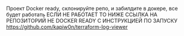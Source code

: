 Проект Docker ready, склонируйте репо, и забилдите в докере, все будет работать
ЕСЛИ НЕ РАБОТАЕТ ТО НИЖЕ ССЫЛКА НА РЕПОЗИТОРИЙ НЕ DOCKER READY С ИНСТРУКЦИЕЙ ПО ЗАПУСКУ 
https://github.com/kapiw0n/terraform-log-viewer
